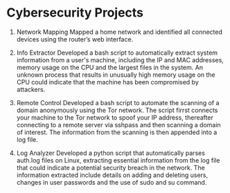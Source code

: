 # Cybersecurity Projects
1. Network Mapping
Mapped a home network and identified all connected devices using the router’s web interface.

2. Info Extractor
Developed a bash script to automatically extract system information from a user's machine, including the IP and MAC addresses, memory usage on the CPU and the largest files in the system. An unknown process that results in unusually high memory usage on the CPU could indicate that the machine has been compromised by attackers.

3. Remote Control
Developed a bash script to automate the scanning of a domain anonymously using the Tor network. The script firrst connects your machine to the Tor network to spoof your IP address, thereafter connecting to a remote server via sshpass and then scanning a domain of interest. The information from the scanning is then appended into a log file.

4. Log Analyzer
Developed a python script that automatically parses auth.log files on Linux, extracting essential information from the log file that could indicate a potential security breach in the network. The information extracted include details on adding and deleting users, changes in user passwords and the use of sudo and su command.

